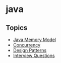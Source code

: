 # java

## Topics

- [Java Memory Model](src/JAVA_MEMORY_MODEL.md)
- [Concurrency](src/CONCURRENCY.md)
- [Design Patterns](src/DESIGN_PATTERNS.md)
- [Interview Questions](src/INTERVIEW.md)